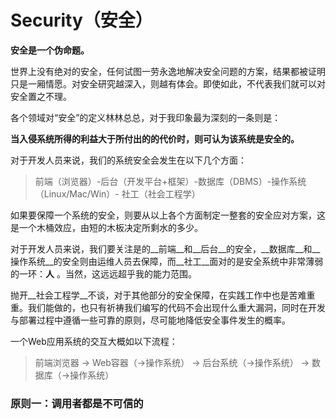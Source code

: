 # Security（安全）

__安全是一个伪命题。__

世界上没有绝对的安全，任何试图一劳永逸地解决安全问题的方案，结果都被证明只是一厢情愿。对安全研究越深入，则越有体会。即使如此，不代表我们就可以对安全置之不理。

各个领域对“安全”的定义林林总总，对于我印象最为深刻的一条则是：

__当入侵系统所得的利益大于所付出的的代价时，则可认为该系统是安全的。__

对于开发人员来说，我们的系统安全会发生在以下几个方面：

> 前端（浏览器）-后台（开发平台+框架）-数据库（DBMS）-操作系统（Linux/Mac/Win）- 社工（社会工程学）

如果要保障一个系统的安全，则要从以上各个方面制定一整套的安全应对方案，这是一个木桶效应，由短的木板决定所剩水的多少。

对于开发人员来说，我们要关注是的__前端__和__后台__的安全，__数据库__和__操作系统__的安全则由运维人员去保障，而__社工__面对的是安全系统中非常薄弱的一环：__人__ 。当然，这远远超乎我的能力范围。

抛开__社会工程学__不谈，对于其他部分的安全保障，在实践工作中也是苦难重重。我们能做的，也只有祈祷我们编写的代码不会出现什么重大漏洞，同时在开发与部署过程中遵循一些可靠的原则，尽可能地降低安全事件发生的概率。

一个Web应用系统的交互大概如以下流程：

> 前端浏览器  ->  Web容器（->操作系统）  ->   后台系统（->操作系统）  ->   数据库（->操作系统）

### 原则一：调用者都是不可信的
